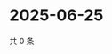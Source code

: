 # 2025-06-25

共 0 条

<!-- BEGIN ZHIHUQUESTIONS -->
<!-- 最后更新时间 Wed Jun 25 2025 17:14:23 GMT+0800 (China Standard Time) -->

<!-- END ZHIHUQUESTIONS -->
